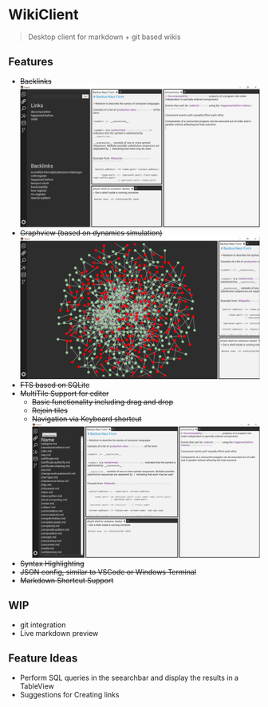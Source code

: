 # WikiClient
> Desktop client for markdown + git based wikis

## Features
* ~~Backlinks~~
![](screenshots/backlinks.png)
* ~~Graphview (based on dynamics simulation)~~
![](screenshots/graph-view.png)
* ~~FTS based on SQLite~~
* ~~MultiTile Support for editor~~
  * ~~Basic functionality including drag and drop~~
  * ~~Rejoin tiles~~
  * ~~Navigation via Keyboard shortcut~~
![](screenshots/multi-tile-editing.png)
* ~~Syntax Highlighting~~
* ~~JSON config, similar to VSCode or Windows Terminal~~
* ~~Markdown Shortcut Support~~

## WIP
* git integration
* Live markdown preview

## Feature Ideas
* Perform SQL queries in the seearchbar and display the results in a TableView
* Suggestions for Creating links
